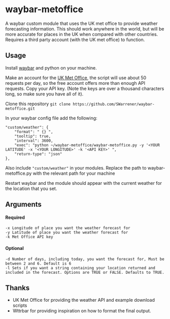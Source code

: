 # waybar-metoffice

A waybar custom module that uses the UK met office to provide weather forecasting information. This should work anywhere in the world, but will be more accurate for places in the UK when compared with other countries. Requires a third party account (with the UK met office) to function.

## Usage

Install [waybar](https://github.com/Alexays/Waybar) and python on your machine. 

Make an account for the [UK Met Office](https://datahub.metoffice.gov.uk/), the script will use about 50 requests per day, so the free account offers more than enough API requests. Copy your API key. (Note the keys are over a thousand characters long, so make sure you have all of it).

Clone this repository `git clone https://github.com/SWarrener/waybar-metoffice.git`

In your waybar config file add the following:

    "custom/weather": {
		"format": " {} ",
		"tooltip": true,
		"interval": 3600,
		"exec": "python ~/waybar-metoffice/waybar-metoffice.py -y '<YOUR LATITUDE' -x '<YOUR LONGITUDE>' -k '<API KEY>' ",
		"return-type": "json"
	},

Also include `"custom/weather"` in your modules. Replace the path to waybar-metoffice.py with the relevant path for your machine

Restart waybar and the module should appear with the current weather for the location that you set.

## Arguments
#### Required
    -x Longitude of place you want the weather forecast for
    -y Latitude of place you want the weather forecast for 
    -k Met Office API key

#### Optional
    -d Number of days, including today, you want the forecast for, Must be between 2 and 6. Default is 6
    -l Sets if you want a string containing your location returned and included in the forecast. Options are TRUE or FALSE. Defaults to TRUE.

## Thanks
- UK Met Office for providing the weather API and example download scripts
- Wttrbar for providing inspiration on how to format the final output.
